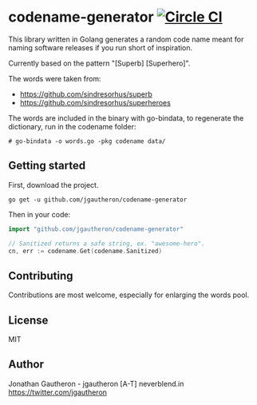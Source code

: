 # codename-generator [![Circle CI](https://circleci.com/gh/jgautheron/codename-generator.svg?style=svg)](https://circleci.com/gh/jgautheron/codename-generator)

This library written in Golang generates a random code name meant for naming software releases if you run short of inspiration.

Currently based on the pattern "[Superb] [Superhero]".

The words were taken from:
- https://github.com/sindresorhus/superb
- https://github.com/sindresorhus/superheroes

The words are included in the binary with go-bindata, to regenerate the dictionary, run in the codename folder:
```
# go-bindata -o words.go -pkg codename data/
```

## Getting started
First, download the project.
```
go get -u github.com/jgautheron/codename-generator
```

Then in your code:
```go
import "github.com/jgautheron/codename-generator"

// Sanitized returns a safe string, ex. "awesome-hero".
cn, err := codename.Get(codename.Sanitized)
```

## Contributing
Contributions are most welcome, especially for enlarging the words pool.

## License
MIT

## Author
Jonathan Gautheron - jgautheron [A-T] neverblend.in  
https://twitter.com/jgautheron
